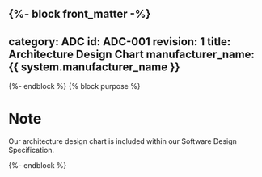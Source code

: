 {%- block front_matter -%}
---
category: ADC
id: ADC-001
revision: 1
title: Architecture Design Chart
manufacturer_name: {{ system.manufacturer_name }}
---
{%- endblock %}
{% block purpose %}
# Note

Our architecture design chart is included within our Software Design Specification.

{%- endblock %}

